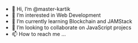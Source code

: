 - 👋 Hi, I’m @master-kartik
- 👀 I’m interested in Web Development
- 🌱 I’m currently learning Blockchain and JAMStack
- 💞️ I’m looking to collaborate on JavaScript projecs
- 📫 How to reach me ...

<!---
master-kartik/master-kartik is a ✨ special ✨ repository because its `README.md` (this file) appears on your GitHub profile.
You can click the Preview link to take a look at your changes.
--->
